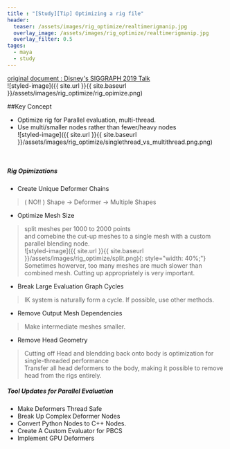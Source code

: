 ```yaml
---
title : "[Study][Tip] Optimizing a rig file"
header:
  teaser: /assets/images/rig_optimize/realtimerigmanip.jpg
  overlay_image: /assets/images/rig_optimize/realtimerigmanip.jpg
  overlay_filter: 0.5
tages:
  - maya
  - study
---
```


[original document : Disney's SIGGRAPH 2019 Talk](https://disneyanimation.com/publications/?drawer=/publications/optimizing-rig-manipulation-with-gpu-and-parallel-evaluation/)
<br/>
![styled-image]({{ site.url }}{{ site.baseurl }}/assets/images/rig_optimize/rig_opimize.png)

##Key Concept
- Optimize rig for Parallel evaluation, multi-thread.
- Use multi/smaller nodes rather than fewer/heavy nodes<br/>
![styled-image]({{ site.url }}{{ site.baseurl }}/assets/images/rig_optimize/singlethread_vs_multithread.png.png)
<br/>

##### Rig Opimizations

- Create Unique Deformer Chains
> ( NO!! )
Shape → Deformer → Multiple Shapes  

- Optimize Mesh Size
> split meshes per 1000 to 2000 points  
> and comebine the cut-up meshes to a single mesh with a custom parallel blending node.  
![styled-image]({{ site.url }}{{ site.baseurl }}/assets/images/rig_optimize/split.png){: style="width: 40%;"}  
> Sometimes howerver, too many meshes are much slower than combined mesh. Cutting up appropriately is very important.

- Break Large Evaluation Graph Cycles
> IK system is naturally form a cycle. If possible, use other methods.

- Remove Output Mesh Dependencies
> Make intermediate meshes smaller.

- Remove Head Geometry
> Cutting off Head and blendding back onto body is optimization for single-threaded performance  
> Transfer all head deformers to the body, making it possible to remove head from the rigs entirely.

##### Tool Updates for Parallel Evaluation

- Make Deformers Thread Safe
- Break Up Complex Deformer Nodes
- Convert Python Nodes to C++ Nodes.
- Create A Custom Evaluator for PBCS
- Implement GPU Deformers

